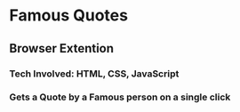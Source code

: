 # Famous Quotes

## Browser Extention

### Tech Involved: HTML, CSS, JavaScript

### Gets a Quote by a Famous person on a single click
